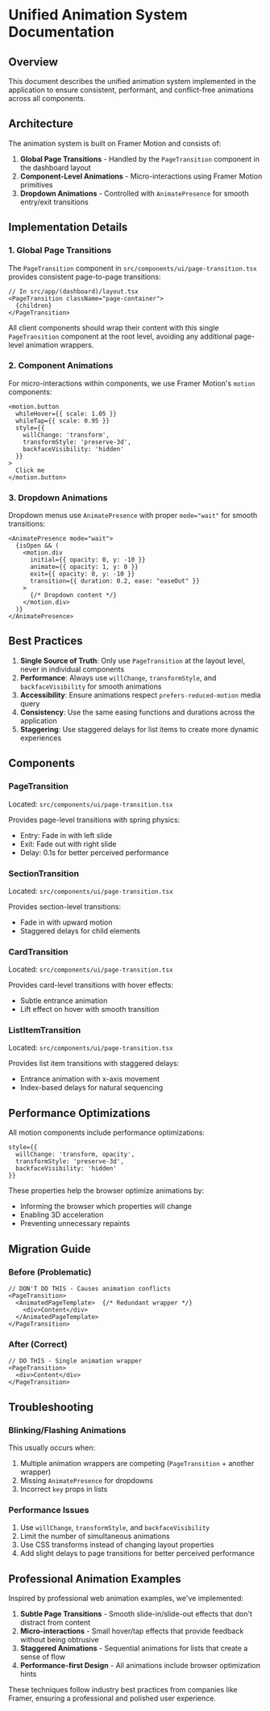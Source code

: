 # Unified Animation System Documentation

## Overview

This document describes the unified animation system implemented in the application to ensure consistent, performant, and conflict-free animations across all components.

## Architecture

The animation system is built on Framer Motion and consists of:

1. **Global Page Transitions** - Handled by the `PageTransition` component in the dashboard layout
2. **Component-Level Animations** - Micro-interactions using Framer Motion primitives
3. **Dropdown Animations** - Controlled with `AnimatePresence` for smooth entry/exit transitions

## Implementation Details

### 1. Global Page Transitions

The `PageTransition` component in `src/components/ui/page-transition.tsx` provides consistent page-to-page transitions:

```tsx
// In src/app/(dashboard)/layout.tsx
<PageTransition className="page-container">
  {children}
</PageTransition>
```

All client components should wrap their content with this single `PageTransition` component at the root level, avoiding any additional page-level animation wrappers.

### 2. Component Animations

For micro-interactions within components, we use Framer Motion's `motion` components:

```tsx
<motion.button 
  whileHover={{ scale: 1.05 }} 
  whileTap={{ scale: 0.95 }}
  style={{
    willChange: 'transform',
    transformStyle: 'preserve-3d',
    backfaceVisibility: 'hidden'
  }}
>
  Click me
</motion.button>
```

### 3. Dropdown Animations

Dropdown menus use `AnimatePresence` with proper `mode="wait"` for smooth transitions:

```tsx
<AnimatePresence mode="wait">
  {isOpen && (
    <motion.div
      initial={{ opacity: 0, y: -10 }}
      animate={{ opacity: 1, y: 0 }}
      exit={{ opacity: 0, y: -10 }}
      transition={{ duration: 0.2, ease: "easeOut" }}
    >
      {/* Dropdown content */}
    </motion.div>
  )}
</AnimatePresence>
```

## Best Practices

1. **Single Source of Truth**: Only use `PageTransition` at the layout level, never in individual components
2. **Performance**: Always use `willChange`, `transformStyle`, and `backfaceVisibility` for smooth animations
3. **Accessibility**: Ensure animations respect `prefers-reduced-motion` media query
4. **Consistency**: Use the same easing functions and durations across the application
5. **Staggering**: Use staggered delays for list items to create more dynamic experiences

## Components

### PageTransition
Located: `src/components/ui/page-transition.tsx`

Provides page-level transitions with spring physics:
- Entry: Fade in with left slide
- Exit: Fade out with right slide
- Delay: 0.1s for better perceived performance

### SectionTransition
Located: `src/components/ui/page-transition.tsx`

Provides section-level transitions:
- Fade in with upward motion
- Staggered delays for child elements

### CardTransition
Located: `src/components/ui/page-transition.tsx`

Provides card-level transitions with hover effects:
- Subtle entrance animation
- Lift effect on hover with smooth transition

### ListItemTransition
Located: `src/components/ui/page-transition.tsx`

Provides list item transitions with staggered delays:
- Entrance animation with x-axis movement
- Index-based delays for natural sequencing

## Performance Optimizations

All motion components include performance optimizations:

```tsx
style={{
  willChange: 'transform, opacity',
  transformStyle: 'preserve-3d',
  backfaceVisibility: 'hidden'
}}
```

These properties help the browser optimize animations by:
- Informing the browser which properties will change
- Enabling 3D acceleration
- Preventing unnecessary repaints

## Migration Guide

### Before (Problematic)
```tsx
// DON'T DO THIS - Causes animation conflicts
<PageTransition>
  <AnimatedPageTemplate>  {/* Redundant wrapper */}
    <div>Content</div>
  </AnimatedPageTemplate>
</PageTransition>
```

### After (Correct)
```tsx
// DO THIS - Single animation wrapper
<PageTransition>
  <div>Content</div>
</PageTransition>
```

## Troubleshooting

### Blinking/Flashing Animations
This usually occurs when:
1. Multiple animation wrappers are competing (`PageTransition` + another wrapper)
2. Missing `AnimatePresence` for dropdowns
3. Incorrect `key` props in lists

### Performance Issues
1. Use `willChange`, `transformStyle`, and `backfaceVisibility`
2. Limit the number of simultaneous animations
3. Use CSS transforms instead of changing layout properties
4. Add slight delays to page transitions for better perceived performance

## Professional Animation Examples

Inspired by professional web animation examples, we've implemented:

1. **Subtle Page Transitions** - Smooth slide-in/slide-out effects that don't distract from content
2. **Micro-interactions** - Small hover/tap effects that provide feedback without being obtrusive
3. **Staggered Animations** - Sequential animations for lists that create a sense of flow
4. **Performance-first Design** - All animations include browser optimization hints

These techniques follow industry best practices from companies like Framer, ensuring a professional and polished user experience.